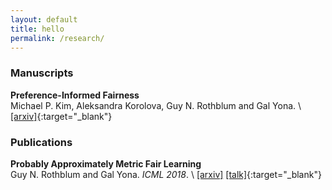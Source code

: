 ```yaml
---
layout: default
title: hello
permalink: /research/
---
```


### Manuscripts
**Preference-Informed Fairness**  
Michael P. Kim, Aleksandra Korolova, Guy N. Rothblum and Gal Yona. \\
[[arxiv]](https://arxiv.org/abs/1904.01793){:target="_blank"}


### Publications

**Probably Approximately Metric Fair Learning**  
Guy N. Rothblum and Gal Yona.  *ICML 2018*.   \\
[[arxiv]](https://arxiv.org/abs/1803.03242) [[talk]](https://vimeo.com/287766217){:target="_blank"}
